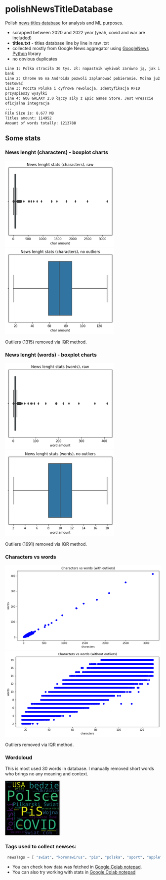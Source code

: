 # polishNewsTitleDatabase
Polish [news titles database](https://github.com/avrland/polishNewsTitleDatabase/blob/main/titles.txt) for analysis and ML purposes. 
* scrapped between 2020 and 2022 year (yeah, covid and war are included)
* **titles.txt** - titles database line by line in raw .txt
* collected mostly from Google News aggregator using [GoogleNews Python](https://pypi.org/project/GoogleNews/) library
* no obvious duplicates
```
Line 1: Polka straciła 36 tys. zł: napastnik wykiwał zarówno ją, jak i bank
Line 2: Chrome 86 na Androida pozwoli zaplanować pobieranie. Można już testować
Line 3: Poczta Polska i cyfrowa rewolucja. Identyfikacja RFID przyspieszy wysyłki
Line 4: GOG GALAXY 2.0 łączy siły z Epic Games Store. Jest wreszcie oficjalna integracja
...
File Size is: 8.677 MB
Titles amount: 114952
Amount of words totally: 1213788
```
## Some stats
### News lenght (characters) - boxplot charts
![This is an image](https://github.com/avrland/polishNewsTitleDatabase/raw/main/docs/news_lenght_raw.png)
![This is an image](https://github.com/avrland/polishNewsTitleDatabase/raw/main/docs/news_lenght_witout_outliers.png)

Outliers (1315) removed via IQR method. 

### News lenght (words) - boxplot charts
![This is an image](https://github.com/avrland/polishNewsTitleDatabase/raw/main/docs/news_words_raw.png)
![This is an image](https://github.com/avrland/polishNewsTitleDatabase/raw/main/docs/news_words_outliers.png)

Outliers (1691) removed via IQR method. 

### Characters vs words
![This is an image](https://github.com/avrland/polishNewsTitleDatabase/raw/main/docs/chars_words_with_outliers.png)
![This is an image](https://github.com/avrland/polishNewsTitleDatabase/raw/main/docs/chars_words_without_outliers.png)

Outliers removed via IQR method. 

### Wordcloud
This is most used 30 words in database. I manually removed short words who brings no any meaning and context.

<img src="https://github.com/avrland/polishNewsTitleDatabase/raw/main/docs/wordcloud.png" width=35% height=35%>

### Tags used to collect newses:
```python
 newsTags = [ "swiat", "koronawirus", "pis", "polska", "sport", "apple", "samsung", "technologia", "COVID-19", "amazon", "wojna", "google", "gospodarka", "chiny", "rozrywka", "nauka"]
```
* You can check how data was fetched in [Google Colab notepad](https://colab.research.google.com/github/avrland/polishNewsTitleDatabase/blob/main/GoogleNews_scrapper_to_textfile.ipynb).
* You can also try working with stats in [Google Colab notepad](https://github.com/avrland/polishNewsTitleDatabase/blob/main/Stats_and_visualization.ipynb)
